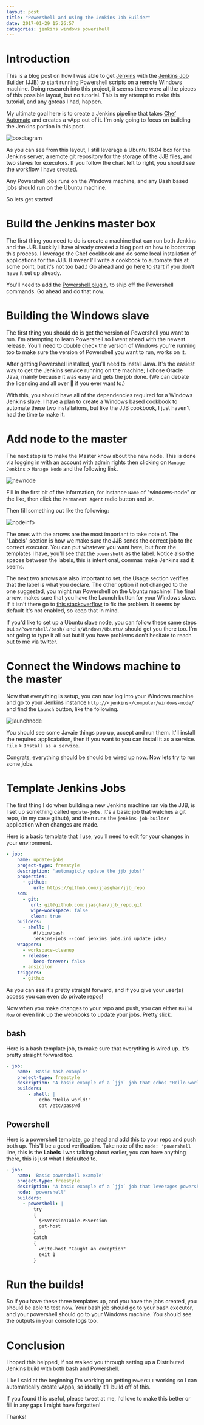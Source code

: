 ```yaml
---
layout: post
title: "Powershell and using the Jenkins Job Builder"
date: 2017-01-29 15:26:57
categories: jenkins windows powershell 
---
```


# Introduction

This is a blog post on how I was able to get [Jenkins][jenkins] with the [Jenkins Job Builder][jjb]
(JJB) to start running Powershell scripts on a remote Windows machine. Doing research
into this project, it seems there were all the pieces of this possible layout,
but no tutorial. This is my attempt to make this tutorial, and any gotcas I had, happen.

My ultimate goal here is to create a Jenkins pipeline that takes [Chef Automate][automate] and creates
a vApp out of it. I'm only going to focus on building the Jenkins portion in this post.

![boxdiagram][boxdiagram]

As you can see from this layout, I still leverage a Ubuntu 16.04 box for the Jenkins server,
a remote git repository for the storage of the JJB files, and two slaves for executors. If you follow
the chart left to right, you should see the workflow I have created.

Any Powershell jobs runs on the Windows machine, and any Bash based jobs should run on the Ubuntu
machine.

So lets get started!

# Build the Jenkins master box

The first thing you need to do is create a machine that can run both Jenkins and the JJB. Luckily
I have already created a blog post on how to bootstrap this process. I leverage the Chef cookbook
and do some local installation of applications for the JJB. (I swear I'll write a cookbook to automate
this at some point, but it's not too bad.) Go ahead and go [here to start][myjjb] if you don't have
it set up already.

You'll need to add the [Powershell plugin][plugin], to ship off the Powershell commands. Go ahead and
do that now.
    
# Building the Windows slave

The first thing you should do is get the version of Powershell you want to run. I'm attempting to
learn Powershell so I went ahead with the newest release. You'll need to double check the version
of Windows you're running too to make sure the version of Powershell you want to run, works on it.

After getting Powershell installed, you'll need to install Java. It's the easiest way to get the
Jenkins service running on the machine; I chose Oracle Java, mainly because it was easy and gets
the job done. (We can debate the licensing and all over :beers: if you ever want to.)

With this, you should have all of the dependencies required for a Windows Jenkins slave. I have
a plan to create a Windows based cookbook to automate these two installations, but like the JJB
cookbook, I just haven't had the time to make it.

# Add node to the master

The next step is to make the Master know about the new node. This is done via logging in with
an account with admin rights then clicking on `Manage Jenkins` > `Manage Node` and the following
link.

![newnode][newnode]

Fill in the first bit of the information, for instance `Name` of "windows-node" or the like,
then click the `Permanent Agent` radio button and `OK`.

Then fill something out like the following:

![nodeinfo][nodeinfo]

The ones with the arrows are the most important to take note of. The "Labels" section is how
we make sure the JJB sends the correct job to the correct executor. You can put whatever you want
here, but from the templates I have, you'll see that the `powershell` as the label. Notice also
the spaces between the labels, this is intentional, commas make Jenkins sad it seems.

The next two arrows are also important to set, the Usage section verifies that the label is
what you declare. The other option if not changed to the one suggested, you might run Powershell
on the Ubuntu machine! The final arrow, makes sure that you have the Launch button for your 
Windows slave. If it isn't there go to [this stackoverflow][stack] to fix the problem. It seems
by default it's not enabled, so keep that in mind.

If you'd like to set up a Ubuntu slave node, you can follow these same steps but `s/Powershell/bash/`
and `s/Windows/Ubuntu/` should get you there too. I'm not going to type it all out but if you have
problems don't hesitate to reach out to me via twitter.
    
# Connect the Windows machine to the master

Now that everything is setup, you can now log into your Windows machine and go to your Jenkins instance
`http://<jenkins>/computer/windows-node/` and find the `Launch` button, like the following.

![launchnode][launchnode]

You should see some Javaie things pop up, accept and run them. It'll install the required applicatation,
then if you want to you can install it as a service. `File` > `Install as a service`.

Congrats, everything should be should be wired up now. Now lets try to run some jobs.
    
# Template Jenkins Jobs

The first thing I do when building a new Jenkins machine ran via the JJB, is I set up something called
`update-jobs`. It's a basic job that watches a git repo, (in my case github), and then runs the `jenkins-job-builder`
application when changes are made.

Here is a basic template that I use, you'll need to edit for your changes in your environment.

```yaml
- job:
    name: update-jobs
    project-type: freestyle
    description: 'automagicly update the jjb jobs!'
    properties:
      - github:
          url: https://github.com/jjasghar/jjb_repo
    scm:
      - git:
         url: git@github.com:jjasghar/jjb_repo.git
         wipe-workspace: false
         clean: true
    builders:
      - shell: |
          #!/bin/bash
          jenkins-jobs --conf jenkins_jobs.ini update jobs/ 
    wrappers:
      - workspace-cleanup
      - release:
          keep-forever: false
      - ansicolor
    triggers:
      - github
```

As you can see it's pretty straight forward, and if you give your user(s) access you can even do
private repos!

Now when you make changes to your repo and push, you can either `Build Now` or even link up the 
webhooks to update your jobs. Pretty slick.

## bash

Here is a bash template job, to make sure that everything is wired up. It's pretty straight forward too.

```yaml
- job:
    name: 'Basic bash example'
    project-type: freestyle
    description: 'A basic example of a `jjb` job that echos "Hello world and cats out /etc/password"'
    builders:
        - shell: |
            echo 'Hello world!'
            cat /etc/passwd
```

## Powershell

Here is a powershell template, go ahead and add this to your repo and push both up. This'll be a good
verification. Take note of the `node: 'powershell` line, this is the **Labels** I was talking about earlier,
you can have anything there, this is just what I defaulted to.

```yaml
- job:
    name: 'Basic powershell example'
    project-type: freestyle
    description: 'A basic example of a `jjb` job that leverages powershell'
    node: 'powershell'
    builders:
      - powershell: |
          try
          {
            $PSVersionTable.PSVersion
            get-host
          }
          catch
          {
            write-host "Caught an exception"
            exit 1
          }
```

# Run the builds!

So if you have these three templates up, and you have the jobs created, you should be able to
test now. Your bash job should go to your bash executor, and your powershell should go to
your Windows machine. You should see the outputs in your console logs too.

# Conclusion

I hoped this helpped, if not walked you through setting up a Distributed Jenkins build with
both bash and Powershell.

Like I said at the beginning I'm working on getting `PowerCLI` working so I can automatically
create vApps, so ideally it'll build off of this.

If you found this useful, please tweet at me, I'd love to make this better or fill in any
gaps I might have forgotten!

Thanks!

[automate]: https://www.chef.io/automate/
[boxdiagram]: ../../../../../pics/jenkins-linux-windows.png
[nodeinfo]: ../../../../../pics/info_node.png
[jenkins]: https://jenkinsio
[jjb]: http://docs.openstack.org/infra/jenkins-job-builder/
[launchnode]: ../../../../../pics/launch_node.png
[myjjb]: http://jjasghar.github.io/blog/2016/01/03/getting-jenkins-and-jenkins-job-builder-running/
[newnode]: ../../../../../pics/new_node.png
[plugin]: https://wiki.jenkins-ci.org/display/JENKINS/PowerShell+Plugin
[stack]: http://stackoverflow.com/questions/38724448/creating-a-jenkins-slave-via-java-web-start/38740924#38740924
